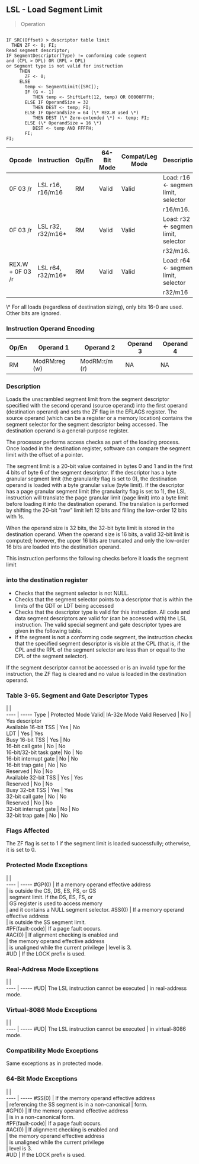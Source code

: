 ## LSL - Load Segment Limit

> Operation
``` slim

IF SRC(Offset) > descriptor table limit
  THEN ZF <- 0; FI;
Read segment descriptor;
IF SegmentDescriptor(Type) != conforming code segment
and (CPL > DPL) OR (RPL > DPL)
or Segment type is not valid for instruction
     THEN
       ZF <- 0;
     ELSE
       temp <- SegmentLimit([SRC]);
       IF (G <- 1)
          THEN temp <- ShiftLeft(12, temp) OR 00000FFFH;
       ELSE IF OperandSize = 32
          THEN DEST <- temp; FI;
       ELSE IF OperandSize = 64 (\* REX.W used \*)
          THEN DEST (\* Zero-extended \*) <- temp; FI;
       ELSE (\* OperandSize = 16 \*)
          DEST <- temp AND FFFFH;
       FI;
FI;

```

 Opcode          | Instruction      | Op/En| 64-Bit Mode| Compat/Leg Mode| Description                        
 ---  | --- | --- | --- | --- | ---
 0F 03 /r        | LSL r16, r16/m16 | RM   | Valid      | Valid          | Load: r16 ← segment limit, selector
                 |                  |      |            |                | r16/m16.                           
 0F 03 /r        | LSL r32, r32/m16\*| RM   | Valid      | Valid          | Load: r32 ← segment limit, selector
                 |                  |      |            |                | r32/m16.                           
 REX.W + 0F 03 /r| LSL r64, r32/m16\*| RM   | Valid      | Valid          | Load: r64 ← segment limit, selector
                 |                  |      |            |                | r32/m16                            
<aside class="notification">
\* For all loads (regardless of destination sizing), only bits 16-0 are
used. Other bits are ignored.
</aside>


### Instruction Operand Encoding
 Op/En| Operand 1    | Operand 2    | Operand 3| Operand 4
 ---  | --- | --- | --- | ---
 RM   | ModRM:reg (w)| ModRM:r/m (r)| NA       | NA       

### Description
Loads the unscrambled segment limit from the segment descriptor specified with
the second operand (source operand) into the first operand (destination operand)
and sets the ZF flag in the EFLAGS register. The source operand (which can be
a register or a memory location) contains the segment selector for the segment
descriptor being accessed. The destination operand is a general-purpose register.

The processor performs access checks as part of the loading process. Once loaded
in the destination register, software can compare the segment limit with the
offset of a pointer.

The segment limit is a 20-bit value contained in bytes 0 and 1 and in the first
4 bits of byte 6 of the segment descriptor. If the descriptor has a byte granular
segment limit (the granularity flag is set to 0), the destination operand is
loaded with a byte granular value (byte limit). If the descriptor has a page
granular segment limit (the granularity flag is set to 1), the LSL instruction
will translate the page granular limit (page limit) into a byte limit before
loading it into the destination operand. The translation is performed by shifting
the 20-bit “raw” limit left 12 bits and filling the low-order 12 bits with 1s.

When the operand size is 32 bits, the 32-bit byte limit is stored in the destination
operand. When the operand size is 16 bits, a valid 32-bit limit is computed;
however, the upper 16 bits are truncated and only the low-order 16 bits are
loaded into the destination operand.

This instruction performs the following checks before it loads the segment limit
### into the destination register

 - Checks that the segment selector is not NULL.
 - Checks that the segment selector points to a descriptor that is within the limits
of the GDT or LDT being accessed
 - Checks that the descriptor type is valid for this instruction. All code and
data segment descriptors are valid for (can be accessed with) the LSL instruction.
The valid special segment and gate descriptor types are given in the following
table.
 - If the segment is not a conforming code segment, the instruction checks that
the specified segment descriptor is visible at the CPL (that is, if the CPL
and the RPL of the segment selector are less than or equal to the DPL of the
segment selector).

If the segment descriptor cannot be accessed or is an invalid type for the instruction,
the ZF flag is cleared and no value is loaded in the destination operand.


### Table 3-65. Segment and Gate Descriptor Types
   | |  
---- | -----
 Type                   | Protected Mode Valid| IA-32e Mode Valid
 Reserved               | No                  | Yes descriptor   
 Available 16-bit TSS   | Yes                 | No               
 LDT                    | Yes                 | Yes              
 Busy 16-bit TSS        | Yes                 | No               
 16-bit call gate       | No                  | No               
 16-bit/32-bit task gate| No                  | No               
 16-bit interrupt gate  | No                  | No               
 16-bit trap gate       | No                  | No               
 Reserved               | No                  | No               
 Available 32-bit TSS   | Yes                 | Yes              
 Reserved               | No                  | No               
 Busy 32-bit TSS        | Yes                 | Yes              
 32-bit call gate       | No                  | No               
 Reserved               | No                  | No               
 32-bit interrupt gate  | No                  | No               
 32-bit trap gate       | No                  | No               


### Flags Affected
The ZF flag is set to 1 if the segment limit is loaded successfully; otherwise,
it is set to 0.


### Protected Mode Exceptions
   | |  
---- | -----
 #GP(0)         | If a memory operand effective address   
                | is outside the CS, DS, ES, FS, or GS    
                | segment limit. If the DS, ES, FS, or    
                | GS register is used to access memory    
                | and it contains a NULL segment selector.
 #SS(0)         | If a memory operand effective address   
                | is outside the SS segment limit.        
 #PF(fault-code)| If a page fault occurs.                 
 #AC(0)         | If alignment checking is enabled and    
                | the memory operand effective address    
                | is unaligned while the current privilege
                | level is 3.                             
 #UD            | If the LOCK prefix is used.             

### Real-Address Mode Exceptions
   | |  
---- | -----
 #UD| The LSL instruction cannot be executed
    | in real-address mode.                 

### Virtual-8086 Mode Exceptions
   | |  
---- | -----
 #UD| The LSL instruction cannot be executed
    | in virtual-8086 mode.                 

### Compatibility Mode Exceptions
Same exceptions as in protected mode.


### 64-Bit Mode Exceptions
   | |  
---- | -----
 #SS(0)         | If the memory operand effective address         
                | referencing the SS segment is in a non-canonical
                | form.                                           
 #GP(0)         | If the memory operand effective address         
                | is in a non-canonical form.                     
 #PF(fault-code)| If a page fault occurs.                         
 #AC(0)         | If alignment checking is enabled and            
                | the memory operand effective address            
                | is unaligned while the current privilege        
                | level is 3.                                     
 #UD            | If the LOCK prefix is used.                     

